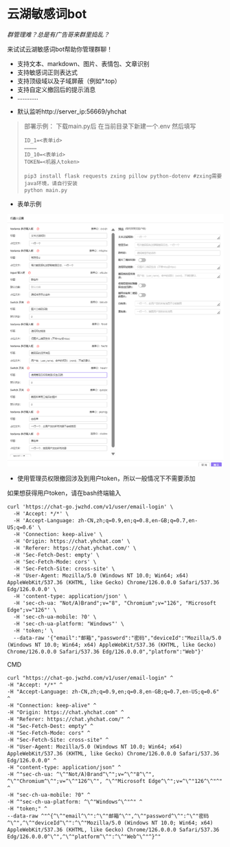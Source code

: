 # 云湖敏感词bot
*群管理难？总是有广告哥来群里捣乱？*

来试试云湖敏感词bot帮助你管理群聊！

* 支持文本、markdown、图片、表情包、文章识别
* 支持敏感词正则表达式
* 支持顶级域以及子域屏蔽（例如*.top）
* 支持自定义撤回后的提示消息
* …………

- 默认监听http://server_ip:56669/yhchat

>部署示例：
>下载main.py后
>在当前目录下新建一个.env
>然后填写
>```
>ID_1=<表单id>
>…………
>ID_10=<表单id>
>TOKEN=<机器人token>
>
>pip3 install flask requests zxing pillow python-dotenv #zxing需要java环境，请自行安装
>python main.py

* 表单示例

![](images/1.png)

- 使用管理员权限撤回涉及到用户token，所以一般情况下不需要添加

如果想获得用户token，请在bash终端输入
```
curl 'https://chat-go.jwzhd.com/v1/user/email-login' \
  -H 'Accept: */*' \
  -H 'Accept-Language: zh-CN,zh;q=0.9,en;q=0.8,en-GB;q=0.7,en-US;q=0.6' \
  -H 'Connection: keep-alive' \
  -H 'Origin: https://chat.yhchat.com' \
  -H 'Referer: https://chat.yhchat.com/' \
  -H 'Sec-Fetch-Dest: empty' \
  -H 'Sec-Fetch-Mode: cors' \
  -H 'Sec-Fetch-Site: cross-site' \
  -H 'User-Agent: Mozilla/5.0 (Windows NT 10.0; Win64; x64) AppleWebKit/537.36 (KHTML, like Gecko) Chrome/126.0.0.0 Safari/537.36 Edg/126.0.0.0' \
  -H 'content-type: application/json' \
  -H 'sec-ch-ua: "Not/A)Brand";v="8", "Chromium";v="126", "Microsoft Edge";v="126"' \
  -H 'sec-ch-ua-mobile: ?0' \
  -H 'sec-ch-ua-platform: "Windows"' \
  -H 'token;' \
  --data-raw '{"email":"邮箱","password":"密码","deviceId":"Mozilla/5.0 (Windows NT 10.0; Win64; x64) AppleWebKit/537.36 (KHTML, like Gecko) Chrome/126.0.0.0 Safari/537.36 Edg/126.0.0.0","platform":"Web"}'
  ```
  CMD
  ```
  curl "https://chat-go.jwzhd.com/v1/user/email-login" ^
  -H "Accept: */*" ^
  -H "Accept-Language: zh-CN,zh;q=0.9,en;q=0.8,en-GB;q=0.7,en-US;q=0.6" ^
  -H "Connection: keep-alive" ^
  -H "Origin: https://chat.yhchat.com" ^
  -H "Referer: https://chat.yhchat.com/" ^
  -H "Sec-Fetch-Dest: empty" ^
  -H "Sec-Fetch-Mode: cors" ^
  -H "Sec-Fetch-Site: cross-site" ^
  -H "User-Agent: Mozilla/5.0 (Windows NT 10.0; Win64; x64) AppleWebKit/537.36 (KHTML, like Gecko) Chrome/126.0.0.0 Safari/537.36 Edg/126.0.0.0" ^
  -H "content-type: application/json" ^
  -H ^"sec-ch-ua: ^\^"Not/A)Brand^\^";v=^\^"8^\^", ^\^"Chromium^\^";v=^\^"126^\^", ^\^"Microsoft Edge^\^";v=^\^"126^\^"^" ^
  -H "sec-ch-ua-mobile: ?0" ^
  -H ^"sec-ch-ua-platform: ^\^"Windows^\^"^" ^
  -H "token;" ^
  --data-raw ^"^{^\^"email^\^":^\^"邮箱^\^",^\^"password^\^":^\^"密码^\^",^\^"deviceId^\^":^\^"Mozilla/5.0 (Windows NT 10.0; Win64; x64) AppleWebKit/537.36 (KHTML, like Gecko) Chrome/126.0.0.0 Safari/537.36 Edg/126.0.0.0^\^",^\^"platform^\^":^\^"Web^\^"^}^"
  ```
